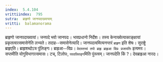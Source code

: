 ```yaml
---
index:  5.4.104
vrittiindex:  795
sutra:  ब्राहृणो जानपदाख्यायाम्
vritti:  balamanorama 
---
```


ब्राहृणो जानपदाख्यायां। जनपदे भवो जानपदः। भावप्रधानो निर्देशः। तस्य केनाख्येत्याकाङ्क्षायां प्रकृतत्वात्समासेनेति लभ्यते। तदाह--समासेनेत्यादि। जानपदत्वमित्यनन्तरं `ब्राहृण` इति शेषः। सुराष्ट्रे ब्राहृएति। ब्राहृशब्दोऽत्र पुंलिङ्गः। ब्राहृआ--विप्रः। `वेदस्तत्त्वं तपो ब्राहृ ब्राहृआ विप्रः प्रजापतिः` इत्यमरः। सप्तमीति योगुविभागात्समासः। टच्, टिलोपः, `परवल्लिङ्ग`मिति पुंस्त्वम्। जानपदेति किं ?। देवब्राहृआ नारदः। 

